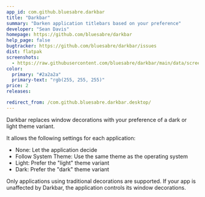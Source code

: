 ```yaml
---
app_id: com.github.bluesabre.darkbar
title: "Darkbar"
summary: "Darken application titlebars based on your preference"
developer: "Sean Davis"
homepage: https://github.com/bluesabre/darkbar
help_page: false
bugtracker: https://github.com/bluesabre/darkbar/issues
dist: flatpak
screenshots:
  - https://raw.githubusercontent.com/bluesabre/darkbar/main/data/screenshots/1x.png
color:
  primary: "#2a2a2a"
  primary-text: "rgb(255, 255, 255)"
price: 2
releases:

redirect_from: /com.github.bluesabre.darkbar.desktop/
---
```


<p>Darkbar replaces window decorations with your preference of a dark or light theme variant.</p>
<p>It allows the following settings for each application:</p>
<ul>
<li>None: Let the application decide</li>
<li>Follow System Theme: Use the same theme as the operating system</li>
<li>Light: Prefer the "light" theme variant</li>
<li>Dark: Prefer the "dark" theme variant</li>
</ul>
<p>Only applications using traditional decorations are supported. If your app is unaffected by Darkbar, the application controls its window decorations.</p>
